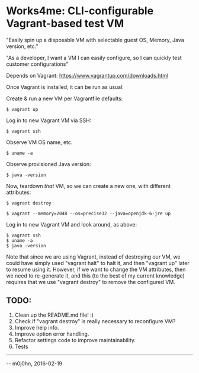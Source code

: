 Works4me: CLI-configurable Vagrant-based test VM
================================================

"Easily spin up a disposable VM with selectable guest OS, Memory, Java version, etc."

"As a developer, I want a VM I can easily configure, so I can quickly test customer configurations"

Depends on Vagrant: https://www.vagrantup.com/downloads.html 

Once Vagrant is installed, it can be run as usual:

Create & run a new VM per Vagrantfile defaults:

    $ vagrant up

Log in to new Vagrant VM via SSH:

    $ vagrant ssh

Observe VM OS name, etc.

    $ uname -a

Observe provisioned Java version:

    $ java -version

Now, teardown *that* VM, so we can create a new one, with different attributes:

    $ vagrant destroy

    $ vagrant --memory=2048 --os=precise32 --java=openjdk-6-jre up

Log in to new Vagrant VM and look around, as above:

    $ vagrant ssh
    $ uname -a
    $ java -version

Note that since we are using Vagrant, instead of destroying our VM,
we could have simply used "vagrant halt" to halt it,
and then "vagrant up" later to resume using it.
However, if we want to change the VM attributes,
then we need to re-generate it, and this (to the best of my current knowledge)
requires that we use "vagrant destroy" to remove the configured VM.

TODO:
-----
1. Clean up the README.md file! :)
1. Check if "vagrant destroy" is really necessary to reconfigure VM?
1. Improve help info.
1. Improve option error handling.
1. Refactor settings code to improve maintainability.
1. Tests

***
-- m0j0hn, 2016-02-19
